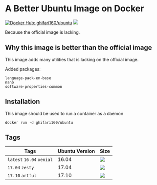 # A Better Ubuntu Image on Docker #
[![Docker Hub: ghifari160/ubuntu](https://img.shields.io/badge/docker%20hub-ghifari160%2Fubuntu-blue.svg)](https://hub.docker.com/r/ghifari160/ubuntu)
[![](https://images.microbadger.com/badges/image/ghifari160/ubuntu.svg)](https://microbadger.com/images/ghifari160/ubuntu "Get your own image badge on microbadger.com")

Because the official image is lacking.

## Why this image is better than the official image ##
This image adds many utilities that is lacking on the official image.

Added packages:
```
language-pack-en-base
nano
software-properties-common
```

## Installation ##
This image should be used to run a container as a daemon
```
docker run -d ghifari160/ubuntu
```

## Tags ##
| Tags                      | Ubuntu Version | Size |
|---------------------------|----------------|------|
| `latest` `16.04` `xenial` | 16.04          |[![](https://images.microbadger.com/badges/image/ghifari160/ubuntu.svg)](https://microbadger.com/images/ghifari160/ubuntu "Get your own image badge on microbadger.com")|
| `17.04` `zesty`           | 17.04          |[![](https://images.microbadger.com/badges/image/ghifari160/ubuntu:17.04.svg)](https://microbadger.com/images/ghifari160/ubuntu:17.04 "Get your own image badge on microbadger.com")|
| `17.10` `artful`          | 17.10          |[![](https://images.microbadger.com/badges/image/ghifari160/ubuntu:17.10.svg)](https://microbadger.com/images/ghifari160/ubuntu:17.10 "Get your own image badge on microbadger.com")|
